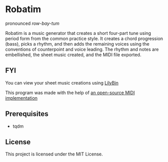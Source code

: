 # Robatim
pronounced *row-bay-tum*

Robatim is a music generator that creates a short four-part tune using period form from the common practice style. It creates a chord progression (bass), picks a rhythm, and then adds the remaining voices using the conventions of counterpoint and voice leading. The rhythm and notes are embellished, the sheet music created, and the MIDI file exported.

## FYI

You can view your sheet music creations using [LilyBin](http://lilybin.com)

This program was made with the help of [an open-source MIDI implementation](https://github.com/MarkCWirt/MIDIUtil)

## Prerequisites

* tqdm

## License

This project is licensed under the MIT License.


